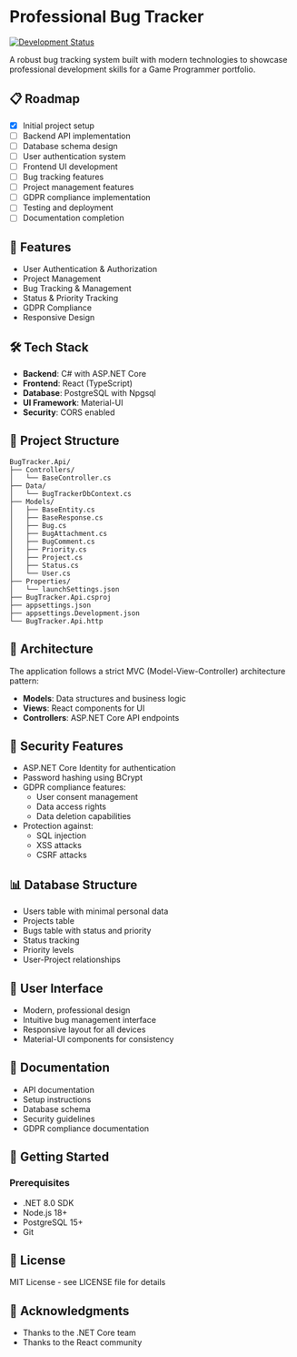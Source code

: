 # Professional Bug Tracker

[![Development Status](https://img.shields.io/badge/Development-Active-brightgreen)](https://github.com/LouisJoly/Bug_Tracker)

A robust bug tracking system built with modern technologies to showcase professional development skills for a Game Programmer portfolio.

## 📋 Roadmap

- [x] Initial project setup
- [ ] Backend API implementation
- [ ] Database schema design
- [ ] User authentication system
- [ ] Frontend UI development
- [ ] Bug tracking features
- [ ] Project management features
- [ ] GDPR compliance implementation
- [ ] Testing and deployment
- [ ] Documentation completion

## 🚀 Features

- User Authentication & Authorization
- Project Management
- Bug Tracking & Management
- Status & Priority Tracking
- GDPR Compliance
- Responsive Design

## 🛠️ Tech Stack

- **Backend**: C# with ASP.NET Core
- **Frontend**: React (TypeScript)
- **Database**: PostgreSQL with Npgsql
- **UI Framework**: Material-UI
- **Security**: CORS enabled

## 📁 Project Structure

```
BugTracker.Api/
├── Controllers/
│   └── BaseController.cs
├── Data/
│   └── BugTrackerDbContext.cs
├── Models/
│   ├── BaseEntity.cs
│   ├── BaseResponse.cs
│   ├── Bug.cs
│   ├── BugAttachment.cs
│   ├── BugComment.cs
│   ├── Priority.cs
│   ├── Project.cs
│   ├── Status.cs
│   └── User.cs
├── Properties/
│   └── launchSettings.json
├── BugTracker.Api.csproj
├── appsettings.json
├── appsettings.Development.json
└── BugTracker.Api.http
```

## 📱 Architecture

The application follows a strict MVC (Model-View-Controller) architecture pattern:

- **Models**: Data structures and business logic
- **Views**: React components for UI
- **Controllers**: ASP.NET Core API endpoints

## 🔐 Security Features

- ASP.NET Core Identity for authentication
- Password hashing using BCrypt
- GDPR compliance features:
  - User consent management
  - Data access rights
  - Data deletion capabilities
- Protection against:
  - SQL injection
  - XSS attacks
  - CSRF attacks

## 📊 Database Structure

- Users table with minimal personal data
- Projects table
- Bugs table with status and priority
- Status tracking
- Priority levels
- User-Project relationships

## 🎨 User Interface

- Modern, professional design
- Intuitive bug management interface
- Responsive layout for all devices
- Material-UI components for consistency

## 📝 Documentation

- API documentation
- Setup instructions
- Database schema
- Security guidelines
- GDPR compliance documentation

## 🚀 Getting Started

### Prerequisites

- .NET 8.0 SDK
- Node.js 18+
- PostgreSQL 15+
- Git

## 📝 License

MIT License - see LICENSE file for details

## 🙏 Acknowledgments

- Thanks to the .NET Core team
- Thanks to the React community
